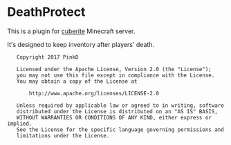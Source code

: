 # DeathProtect

This is a plugin for [cuberite](https://github.com/cuberite/cuberite) Minecraft server.

It's designed to keep inventory after players' death.

```license
   Copyright 2017 PinkD

   Licensed under the Apache License, Version 2.0 (the "License");
   you may not use this file except in compliance with the License.
   You may obtain a copy of the License at

       http://www.apache.org/licenses/LICENSE-2.0

   Unless required by applicable law or agreed to in writing, software
   distributed under the License is distributed on an "AS IS" BASIS,
   WITHOUT WARRANTIES OR CONDITIONS OF ANY KIND, either express or implied.
   See the License for the specific language governing permissions and
   limitations under the License.

```
